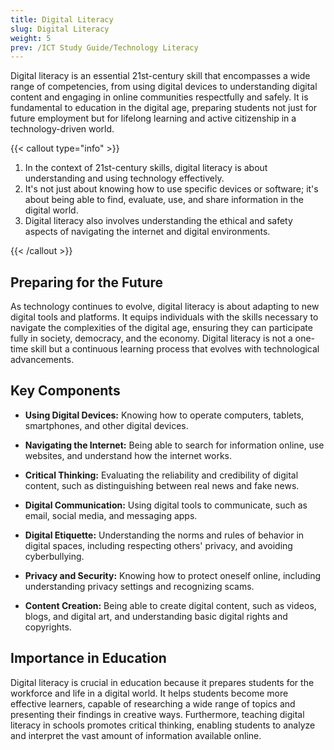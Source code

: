 ```yaml
---
title: Digital Literacy
slug: Digital Literacy
weight: 5
prev: /ICT Study Guide/Technology Literacy
---
```


Digital literacy is an essential 21st-century skill that encompasses a wide range of competencies, from using digital devices to understanding digital content and engaging in online communities respectfully and safely. It is fundamental to education in the digital age, preparing students not just for future employment but for lifelong learning and active citizenship in a technology-driven world.


{{< callout type="info" >}}

1. In the context of 21st-century skills, digital literacy is about understanding and using technology effectively. 
2. It's not just about knowing how to use specific devices or software; it's about being able to find, evaluate, use, and share information in the digital world. 
3. Digital literacy also involves understanding the ethical and safety aspects of navigating the internet and digital environments.

{{< /callout >}}

## Preparing for the Future

As technology continues to evolve, digital literacy is about adapting to new digital tools and platforms. It equips individuals with the skills necessary to navigate the complexities of the digital age, ensuring they can participate fully in society, democracy, and the economy. Digital literacy is not a one-time skill but a continuous learning process that evolves with technological advancements.

## Key Components

- **Using Digital Devices:** Knowing how to operate computers, tablets, smartphones, and other digital devices.

- **Navigating the Internet:** Being able to search for information online, use websites, and understand how the internet works.

- **Critical Thinking:** Evaluating the reliability and credibility of digital content, such as distinguishing between real news and fake news.

- **Digital Communication:** Using digital tools to communicate, such as email, social media, and messaging apps.

- **Digital Etiquette:** Understanding the norms and rules of behavior in digital spaces, including respecting others' privacy, and avoiding cyberbullying.

- **Privacy and Security:** Knowing how to protect oneself online, including understanding privacy settings and recognizing scams.

- **Content Creation:** Being able to create digital content, such as videos, blogs, and digital art, and understanding basic digital rights and copyrights.

## Importance in Education

Digital literacy is crucial in education because it prepares students for the workforce and life in a digital world. It helps students become more effective learners, capable of researching a wide range of topics and presenting their findings in creative ways. Furthermore, teaching digital literacy in schools promotes critical thinking, enabling students to analyze and interpret the vast amount of information available online.

